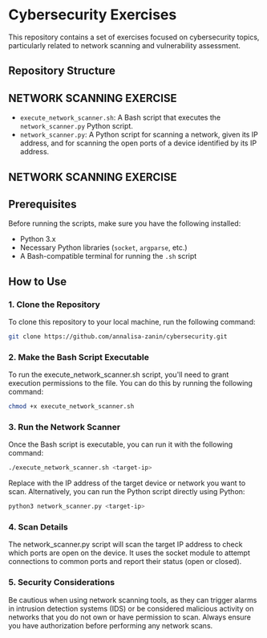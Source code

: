 # Cybersecurity Exercises

This repository contains a set of exercises focused on cybersecurity topics, particularly related to network scanning and vulnerability assessment.

## Repository Structure
## NETWORK SCANNING EXERCISE
- `execute_network_scanner.sh`: A Bash script that executes the `network_scanner.py` Python script.
- `network_scanner.py`: A Python script for scanning a network, given its IP address, and for scanning the open ports of a device identified by its IP address.

## NETWORK SCANNING EXERCISE
## Prerequisites
Before running the scripts, make sure you have the following installed:
- Python 3.x
- Necessary Python libraries (`socket`, `argparse`, etc.)
- A Bash-compatible terminal for running the `.sh` script

## How to Use

### 1. Clone the Repository
To clone this repository to your local machine, run the following command:
```bash
git clone https://github.com/annalisa-zanin/cybersecurity.git
```

### 2. Make the Bash Script Executable
To run the execute_network_scanner.sh script, you'll need to grant execution permissions to the file. You can do this by running the following command:
```bash
chmod +x execute_network_scanner.sh
```

### 3. Run the Network Scanner
Once the Bash script is executable, you can run it with the following command:
```bash
./execute_network_scanner.sh <target-ip>
```
Replace <target-ip> with the IP address of the target device or network you want to scan.
Alternatively, you can run the Python script directly using Python:
```bash
python3 network_scanner.py <target-ip>
```

### 4. Scan Details
The network_scanner.py script will scan the target IP address to check which ports are open on the device.
It uses the socket module to attempt connections to common ports and report their status (open or closed).

### 5. Security Considerations
Be cautious when using network scanning tools, as they can trigger alarms in intrusion detection systems (IDS) or be considered malicious activity on networks that you do not own or have permission to scan. Always ensure you have authorization before performing any network scans.
